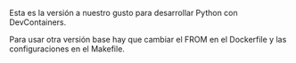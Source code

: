 Esta es la versión a nuestro gusto para desarrollar Python con DevContainers.

Para usar otra versión base hay que cambiar el FROM en el Dockerfile y las
configuraciones en el Makefile.